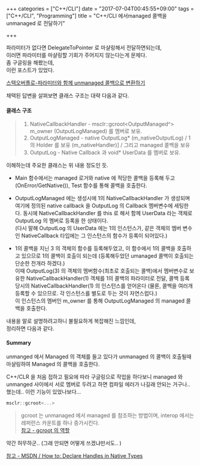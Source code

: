 +++
categories = ["C++/CLI"]
date = "2017-07-04T00:45:55+09:00"
tags = ["C++/CLI", "Programming"]
title = "C++/CLI 에서managed 콜백을 unmanaged 로 전달하기"

+++

파라미터가 없다면 DelegateToPointer 로 마샬링해서 전달하면되는데,  
이러면 파라미터를 마샬링할 기회가 주어지지 않는다는게 문제다.  
좀 구글링을 해봤는데,  
이런 포스트가 있었다.  

[스택오버플로-파라미터와 함께 unmanaged 콜백으로 변환하기](https://stackoverflow.com/questions/32386851/managed-to-unmanaged-callback-with-managed-parameters)

채택된 답변을 살펴보면 클래스 구조는 대략 다음과 같다.  

#### 클래스 구조  
> 1. NativeCallbackHandler - msclr::gcroot<OutputManaged^> m_owner (OutputLogManaged) 를 멤버로 보유.  
> 2. OutputLogManaged - native OutputLog* (m_nativeOutputLog) / 1의 Holder 를 보유 (m_nativeHandler)] / 그리고 managed 콜백을 보유  
> 3. OutputLog - Native Callback 과 void* UserData 를 멤버로 보유.  
  
이해하는데 주요한 클래스는 위 내용 정도인 듯.  
  
- Main 함수에서는 managed 로거와 native 에 적당한 콜백을 등록해 두고(OnError/GetNative()), Test 함수를 통해 콜백을 호출한다.   
  
- OutputLogManaged 에는 생성시에 1의 NativeCallbackHandler 가 생성되며 여기에 정의된 native callback 을 OutputLog 의 Callback 멤버변수에 세팅한다. 
동시에 NativeCallbackHandler 를 this 로 해서 함께 UserData 라는 객체로 OutputLog 의 멤버로 등록을 한 상태이다.  
(다시 말해 OutputLog 의 UserData 에는 1의 인스턴스가, 같은 객체의 멤버 변수인 NativeCallback 타입에는 그 인스턴스의 함수가 등록이 되어있다.)  

- 1의 콜백을 지닌 3 의 객체의 함수를 등록해두었고, 이 함수에서 1의 콜백을 호출하고 있으므로 1의 콜백이 호출이 되는데 (등록해두었던 umanaged 콜백이 호출되는 단순한 전개라 하겠다.)  
이때 OutputLog(3) 의 객체의 멤버함수(최초로 호출되는 콜백)에서 멤버변수로 보유한 NativeCallbackHandler(1) 객체를 1의 콜백의 파라미터로 전달, 콜백 등록 당시의 NativeCallbackHandler(1) 의 인스턴스를 얻어온다 (물론, 콜백을 여러개 등록할 수 있으므로. 각 인스턴스를 별도로 두는 것이 자연스럽다.)  
이 인스턴스의 멤버인 m_owner 를 통해 OutputLogManaged 의 managed 콜백을 호출한다. 

내용을 말로 설명하려고하니 불필요하게 복잡해진 느낌인데,  
정리하면 다음과 같다. 

#### Summary  
  unmanged 에서 Managed 의 객체를 들고 있다가 unmanaged 의 콜백이 호출될때 마샬링하여 Managed 의 콜백을 호출한다. 

C++/CLR 을 처음 접하고 필요에 따라 구글링으로 작업을 하다보니 managed 와 unmanged 사이에서 서로 멤버로 두려고 하면 컴파일 에러가 나길래 
안되는 거구나..했는데.. 이런 기능이 있었나보다... 

```cpp
msclr::gcroot<...> 
```

> gcroot 는 unmanaged 에서 managed 를 참조하는 방법이며, interop 에서는 레퍼런스 카운트를 하나 증가시킨다.  
> [참고 - gcroot 의 역할](https://stackoverflow.com/questions/8458886/what-is-a-rooted-reference)

약간 허무하군.. (그래 안되면 어떻게 쓰겠냐만서도.. )

[참고 - MSDN / How to: Declare Handles in Native Types](https://msdn.microsoft.com/en-us//library/481fa11f.aspx)
